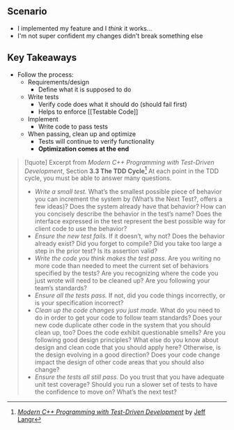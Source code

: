 ## Scenario

- I implemented my feature and I *think* it works...
- I'm not super confident my changes didn't break something else

## Key Takeaways

- Follow the process:
	- Requirements/design
		- Define what it is supposed to do
	- Write tests
		- Verify code does what it should do (should fail first)
		- Helps to enforce [[Testable Code]]
	- Implement
		- Write code to pass tests
	- When passing, clean up and optimize
		- Tests will continue to verify functionality
		- **Optimization comes at the end**


> [!quote] Excerpt from *Modern C++ Programming with Test-Driven Development*, Section **3.3 The TDD Cycle**[^1]
> At each point in the TDD cycle, you must be able to answer many questions.
> 
> - *Write a small test​.* What’s the smallest possible piece of behavior you can increment the system by (​What’s the Next Test?​, offers a few ideas)? Does the system already have that behavior? How can you concisely describe the behavior in the test’s name? Does the interface expressed in the test represent the best possible way for client code to use the behavior?
> - *Ensure the new test fails​.* If it doesn’t, why not? Does the behavior already exist? Did you forget to compile? Did you take too large a step in the prior test? Is its assertion valid?
>  - ​*Write the code you think makes the test pass​.* Are you writing no more code than needed to meet the current set of behaviors specified by the tests? Are you recognizing where the code you just wrote will need to be cleaned up? Are you following your team’s standards?
> - ​*Ensure all the tests pass​.* If not, did you code things incorrectly, or is your specification incorrect?
> - *​Clean up the code changes you just made​.* What do you need to do in order to get your code to follow team standards? Does your new code duplicate other code in the system that you should clean up, too? Does the code exhibit questionable smells? Are you following good design principles? What else do you know about design and clean code that you should apply here? Otherwise, is the design evolving in a good direction? Does your code change impact the design of other code areas that you should also change?
> - *​Ensure the tests all still pass​.* Do you trust that you have adequate unit test coverage? Should you run a slower set of tests to have the confidence to move on? What’s the next test?

[^1]: [*Modern C++ Programming with Test-Driven Development*](https://learning.oreilly.com/library/view/modern-c-programming/9781941222423/f_0053.html#c3thinking.xref) by [Jeff Langr](https://learning.oreilly.com/search/?query=author%3A%22Jeff%20Langr%22&sort=relevance&highlight=true)
